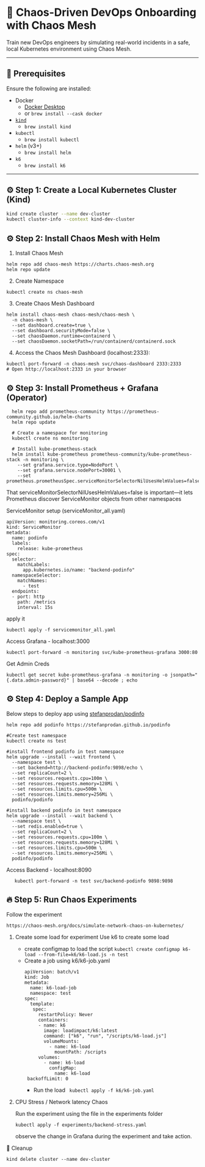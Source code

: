 # 🚀 Chaos-Driven DevOps Onboarding with Chaos Mesh

Train new DevOps engineers by simulating real-world incidents in a safe, local Kubernetes environment using Chaos Mesh.

---

## 🧰 Prerequisites

Ensure the following are installed:

- Docker
  - [Docker Desktop](https://www.docker.com/products/docker-desktop/)
  - or `brew install --cask docker`
- [`kind`](https://kind.sigs.k8s.io/)
  - `brew install kind`
- `kubectl`
  - `brew install kubectl`
- `helm` (v3+)
   - `brew install helm` 
- `k6`
   - `brew install k6` 
---

## ⚙️ Step 1: Create a Local Kubernetes Cluster (Kind)

```bash
kind create cluster --name dev-cluster
kubectl cluster-info --context kind-dev-cluster
```
## ⚙️ Step 2: Install Chaos Mesh with Helm
1. Install Chaos Mesh
```
helm repo add chaos-mesh https://charts.chaos-mesh.org
helm repo update
```
2. Create Namespace
```
kubectl create ns chaos-mesh
```
3. Create Chaos Mesh Dashboard
```
helm install chaos-mesh chaos-mesh/chaos-mesh \
  -n chaos-mesh \
  --set dashboard.create=true \
  --set dashboard.securityMode=false \
  --set chaosDaemon.runtime=containerd \
  --set chaosDaemon.socketPath=/run/containerd/containerd.sock
```

4. Access the Chaos Mesh Dashboard (localhost:2333):
```
kubectl port-forward -n chaos-mesh svc/chaos-dashboard 2333:2333
# Open http://localhost:2333 in your browser
```


## ⚙️ Step 3: Install Prometheus + Grafana (Operator)

  ```
    helm repo add prometheus-community https://prometheus-community.github.io/helm-charts
    helm repo update

    # Create a namespace for monitoring
    kubectl create ns monitoring

    # Install kube-prometheus-stack
    helm install kube-prometheus prometheus-community/kube-prometheus-stack -n monitoring \
      --set grafana.service.type=NodePort \
      --set grafana.service.nodePort=30001 \
      --set prometheus.prometheusSpec.serviceMonitorSelectorNilUsesHelmValues=false 

   ```
That serviceMonitorSelectorNilUsesHelmValues=false is important—it lets Prometheus discover ServiceMonitor objects from other namespaces

ServiceMonitor setup (serviceMonitor_all.yaml)
```
apiVersion: monitoring.coreos.com/v1
kind: ServiceMonitor
metadata:
  name: podinfo
  labels:
    release: kube-prometheus  
spec:
  selector:
    matchLabels:
      app.kubernetes.io/name: "backend-podinfo"
  namespaceSelector:
    matchNames:
      - test
  endpoints:
  - port: http
    path: /metrics
    interval: 15s
```
apply it
```
kubectl apply -f servicemonitor_all.yaml

```
   Access Grafana - localhost:3000
   ```
   kubectl port-forward -n monitoring svc/kube-prometheus-grafana 3000:80
   ```
   Get Admin Creds
   ```
   kubectl get secret kube-prometheus-grafana -n monitoring -o jsonpath="{.data.admin-password}" | base64 --decode ; echo
   ```
## ⚙️ Step 4: Deploy a Sample App

Below steps to deploy app using [stefanprodan/podinfo](https://github.com/stefanprodan/podinfo/tree/master?tab=readme-ov-file#helm)
```
helm repo add podinfo https://stefanprodan.github.io/podinfo

#Create test namespace
kubectl create ns test

#install frontend podinfo in test namespace
helm upgrade --install --wait frontend \
  --namespace test \
  --set backend=http://backend-podinfo:9898/echo \
  --set replicaCount=2 \
  --set resources.requests.cpu=100m \
  --set resources.requests.memory=128Mi \
  --set resources.limits.cpu=500m \
  --set resources.limits.memory=256Mi \
  podinfo/podinfo

#install backend podinfo in test namespace
helm upgrade --install --wait backend \
  --namespace test \
  --set redis.enabled=true \
  --set replicaCount=2 \
  --set resources.requests.cpu=100m \
  --set resources.requests.memory=128Mi \
  --set resources.limits.cpu=500m \
  --set resources.limits.memory=256Mi \
  podinfo/podinfo

```

Access Backend - localhost:8090
```
   kubectl port-forward -n test svc/backend-podinfo 9898:9898
```
## 🔥 Step 5: Run Chaos Experiments
Follow the experiment 
~~~
https://chaos-mesh.org/docs/simulate-network-chaos-on-kubernetes/
~~~
1. Create some load for experiment
   Use k6 to create some load
   - create configmap to load the script
     ``` kubectl create configmap k6-load --from-file=k6/k6-load.js -n test ```
   - Create a job  using k6/k6-job.yaml
     ~~~
     apiVersion: batch/v1
     kind: Job
     metadata:
       name: k6-load-job
       namespace: test
     spec:
       template:
        spec:
          restartPolicy: Never
          containers:
          - name: k6
            image: loadimpact/k6:latest
            command: ["k6", "run", "/scripts/k6-load.js"]
            volumeMounts:
              - name: k6-load
                mountPath: /scripts
          volumes:
            - name: k6-load
              configMap:
                name: k6-load
      backoffLimit: 0

     ~~~
     - Run the load
       ` kubectl apply -f k6/k6-job.yaml`
2. CPU Stress  / Network latency Chaos

    Run the experiment using the file in the experiments folder

    `kubectl apply -f experiments/backend-stress.yaml`

    observe the change in Grafana during the experiment and take action. 

   
🧹 Cleanup
```
kind delete cluster --name dev-cluster
```
